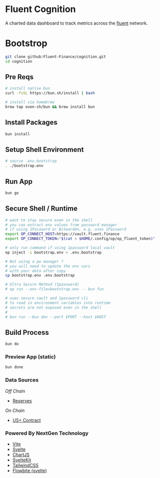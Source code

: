# Fluent Cognition

A charted data dashboard to track metrics across the [fluent](https://fluent.finance) network.

# Bootstrop

```bash
git clone github:Fluent-Finance/cognition.git
cd cognition
```

## Pre Reqs 

```bash
# install native bun
curl -fsSL https://bun.sh/install | bash

# install via homebrew
brew tap oven-sh/bun && brew install bun
```

## Install Packages

```bash
bun install
```

## Setup Shell Environment

```bash
# source .env.bootstrap
. ./bootstrap.env 
```

## Run App

```bash
bun go
```

## Secure Shell / Runtime

```bash
# want to stay secure even in the shell
# you can extract env values from password manager
# if using 1Password or Bitwarden, e.g. uses 1Password
export OP_CONNECT_HOST=https://vault.fluent.finance
export OP_CONNECT_TOKEN="$(cat < $HOME/.config/op/op_fluent_token)"

# only run command if using 1password local vault 
op inject -i bootstrap.env > .env.bootstrap

# Not using a pw manager ?
# you will need to update the env vars 
# with your data after copy 
cp bootstrap.env .env.bootstrap

# Ultra Secure Method (1password)
# op run --env-file=bootstrap.env -- bun fun

# uses secure vault and 1password cli
# to read in environment variables into runtime
# secrets are not exposed even in the shell 
#
# bun run --bun dev --port $PORT --host $HOST
```

## Build Process

```bash
bun do
```

### Preview App (static)

```bash
bun done
```

### Data Sources

*Off Chain*
- [Reserves](https://gatewayapi.fluent.finance/v1/gateway/balances)

*On Chain*
- [US+ Contract](https://etherscan.io/token/0xe2e15a27fd732a96534b9797bf8091f3d9849831)

### Powered By NextGen Technology

- [Vite](https://vitejs.dev)
- [Svelte](https://svelte.dev)
- [ChartJS](https://www.chartjs.org)
- [SvelteKit](https://kit.svelte.dev)
- [TailwindCSS](https://tailwindcss.com)
- [Flowbite (svelte)](https://flowbite-svelte.com)
